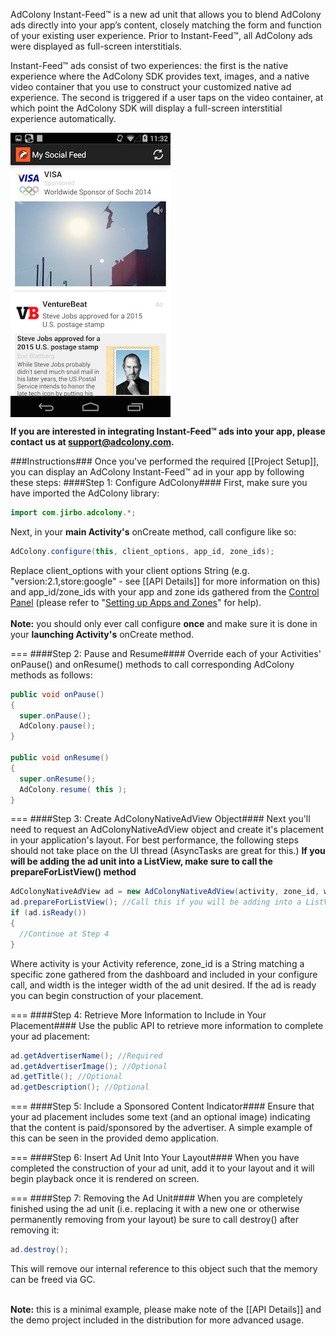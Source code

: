 AdColony Instant-Feed™ is a new ad unit that allows you to blend AdColony ads directly into your app’s content, closely matching the form and function of your existing user experience. Prior to Instant-Feed™, all AdColony ads were displayed as full-screen interstitials. 

Instant-Feed™ ads consist of two experiences: the first is the native experience where the AdColony SDK provides text, images, and a native video container that you use to construct your customized native ad experience. The second is triggered if a user taps on the video container, at which point the AdColony SDK will display a full-screen interstitial experience automatically.

<img align="center" src="assets/IFExample.png" alt="Instant-Feed Example"/>

**If you are interested in integrating Instant-Feed™ ads into your app, please contact us at support@adcolony.com.**

###Instructions###
Once you've performed the required [[Project Setup]], you can display an AdColony Instant-Feed™ ad in your app by following these steps:
####Step 1: Configure AdColony####
First, make sure you have imported the AdColony library:
```java
import com.jirbo.adcolony.*;
```
Next, in your **main Activity's** onCreate method, call configure like so:
```java
AdColony.configure(this, client_options, app_id, zone_ids);
```
Replace client_options with your client options String (e.g. "version:2.1,store:google" - see [[API Details]] for more information on this) and app_id/zone_ids with your app and zone ids gathered from the [Control Panel](http://clients.adcolony.com) (please refer to "[Setting up Apps and Zones](http://support.adcolony.com/customer/portal/articles/761987-setting-up-apps-zones)" for help).<br><br>
**Note:** you should only ever call configure **once** and make sure it is done in your **launching Activity's** onCreate method.

===
####Step 2: Pause and Resume####
Override each of your Activities' onPause() and onResume() methods to call corresponding AdColony methods as follows:
```java
public void onPause() 
{
  super.onPause();
  AdColony.pause(); 
}

public void onResume() 
{
  super.onResume();
  AdColony.resume( this ); 
}
```

===
####Step 3: Create AdColonyNativeAdView Object####
Next you'll need to request an AdColonyNativeAdView object and create it's placement in your application's layout. For best performance, the following steps should not take place on the UI thread (AsyncTasks are great for this.) **If you will be adding the ad unit into a ListView, make sure to call the prepareForListView() method**
```java
AdColonyNativeAdView ad = new AdColonyNativeAdView(activity, zone_id, width);
ad.prepareForListView(); //Call this if you will be adding into a ListView
if (ad.isReady())
{
  //Continue at Step 4
}
```

Where activity is your Activity reference, zone_id is a String matching a specific zone gathered from the dashboard and included in your configure call, and width is the integer width of the ad unit desired. If the ad is ready you can begin construction of your placement.

===
####Step 4: Retrieve More Information to Include in Your Placement####
Use the public API to retrieve more information to complete your ad placement:
```java
ad.getAdvertiserName(); //Required
ad.getAdvertiserImage(); //Optional
ad.getTitle(); //Optional
ad.getDescription(); //Optional
```

===
####Step 5: Include a Sponsored Content Indicator####
Ensure that your ad placement includes some text (and an optional image) indicating that the content is paid/sponsored by the advertiser. A simple example of this can be seen in the provided demo application.

===
####Step 6: Insert Ad Unit Into Your Layout####
When you have completed the construction of your ad unit, add it to your layout and it will begin playback once it is rendered on screen.

===
####Step 7: Removing the Ad Unit####
When you are completely finished using the ad unit (i.e. replacing it with a new one or otherwise permanently removing from your layout) be sure to call destroy() after removing it:
```java
ad.destroy();
```
This will remove our internal reference to this object such that the memory can be freed via GC.<br><br>

**Note:** this is a minimal example, please make note of the [[API Details]] and the demo project included in the distribution for more advanced usage.